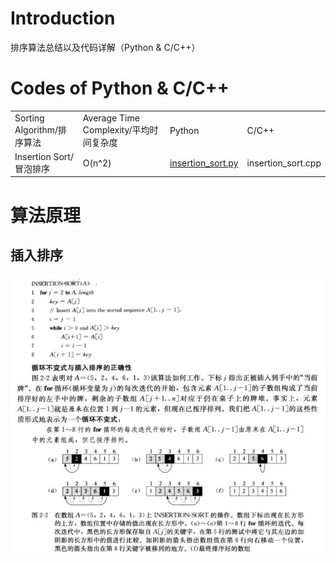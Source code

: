 # Introduction
 排序算法总结以及代码详解（Python & C/C++）
 <br />
 
# Codes of Python & C/C++
<table>
<tr>
<td>Sorting Algorithm/排序算法</td>
<td>Average Time Complexity/平均时间复杂度</td>
<td>Python</td>
<td>C/C++</td>
</tr>
<tr>
<td>Insertion Sort/冒泡排序</td>
<td>O(n^2)</td>
<td><a href="insertion_sort/insertion_sort.py">insertion_sort.py</a></td>
<td>insertion_sort.cpp</td>
</tr>
</table>

# 算法原理
<h2>插入排序</h2>
<p><img src="images/insertion_sort.jpg"></p>

